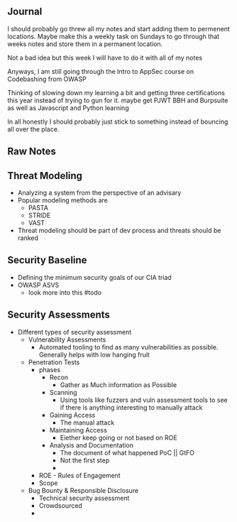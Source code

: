## Journal

I should probably go threw all my notes and start adding them to permenent locations. Maybe make this a weekly task on Sundays to go through that weeks notes and store them in a permanent location.

Not a bad idea but this week I will have to do it with all of my notes

Anyways, I am still going through the Intro to AppSec course on Codebashing from OWASP

Thinking of slowing down my learning a bit and getting three certifications this year instead of trying to gun for it.  maybe get PJWT BBH and Burpsuite as well as Javascript and Python learning

In all honestly I should probably just stick to something instead of bouncing all over the place.

## Raw Notes
## Threat Modeling
- Analyzing a system from the perspective of an advisary
- Popular modeling methods are 
	- PASTA
	- STRIDE
	- VAST
- Threat modeling should be part of dev process and threats should be ranked

## Security Baseline
- Defining the minimum security goals of our CIA triad
- OWASP ASVS
	- look more into this #todo 

## Security Assessments
- Different types of security assessment
	- Vulnerability Assessments
		- Automated tooling to find as many vulnerabilities as possible. Generally helps with low hanging fruit
	- Penetration Tests
		- phases
			- Recon
				- Gather as Much information as Possible
			- Scanning
				- Using tools like fuzzers and vuln assessment tools to see if there is anything interesting to manually attack
			- Gaining Access
				- The manual attack
			- Maintaining Access
				- Eiether keep going or not based on ROE
			- Analysis and Documentation
				- The document of what happened PoC || GtFO
				- Not the first step
				- 
		- ROE - Rules of Engagement
		- Scope
	- Bug Bounty & Responsible Disclosure
		- Technical security assessment 
		- Crowdsourced
		- 
